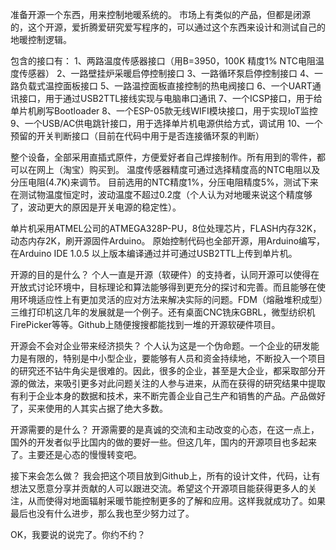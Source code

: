 准备开源一个东西，用来控制地暖系统的。
市场上有类似的产品，但都是闭源的，这个开源，爱折腾爱研究爱写程序的，可以通过这个东西来设计和测试自己的地暖控制逻辑。

包含的接口有：
1、两路温度传感器接口（用B=3950，100K 精度1% NTC电阻温度传感器）
2、一路壁挂炉采暖启停控制接口
3、一路循环泵启停控制接口
4、一路负载式温控面板接口
5、一路温控面板直接控制的热电阀接口
6、一个UART通讯接口，用于通过USB2TTL接线实现与电脑串口通讯
7、一个ICSP接口，用于给单片机刷写Bootloader
8、一个ESP-05款无线WIFI模块接口，用于实现IoT监控
9、一个USB/AC供电跳针接口，用于选择单片机电源供给方式，调试用
10、一个预留的开关判断接口（目前在代码中用于是否连接循环泵的判断）

整个设备，全部采用直插式原件，方便爱好者自己焊接制作。所有用到的零件，都可以在网上（淘宝）购买到。
温度传感器精度可通过选择精度高的NTC电阻以及分压电阻(4.7K)来调节。
目前选用的NTC精度1%，分压电阻精度5%，测试下来在测试物温度恒定时，波动温度不超过0.2度（个人认为对地暖来说这个精度够了，波动更大的原因是开关电源的稳定性）。

单片机采用ATMEL公司的ATMEGA328P-PU，8位处理芯片，FLASH内存32K，动态内存2K，刷开源固件Arduino。
原始控制代码也全部开源，用Arduino编写，在Arduino IDE 1.0.5 以上版本编译通过并可通过USB2TTL上传到单片机。

开源的目的是什么？
个人一直是开源（软硬件）的支持者，认同开源可以使得在开放式讨论环境中，目标理论和算法能够得到更充分的探讨和完善。而且能够在使用环境适应性上有更加灵活的应对方法来解决实际的问题。FDM（熔融堆积成型）三维打印机这几年的发展就是一个例子。还有桌面CNC铣床GBRL，微型纺织机FirePicker等等。Github上随便搜搜都能找到一堆的开源软硬件项目。

开源会不会对企业带来经济损失？
个人认为这是一个伪命题。一个企业的研发能力是有限的，特别是中小型企业，要能够有人员和资金持续地，不断投入一个项目的研究还不钻牛角尖是很难的。因此，很多的企业，甚至是大企业，都采取部分开源的做法，来吸引更多对此问题关注的人参与进来，从而在获得的研究结果中提取有利于企业本身的数据和技术，来不断完善企业自己生产和销售的产品。产品做好了，买来使用的人其实占据了绝大多数。

开源需要的是什么？
开源需要的是真诚的交流和主动改变的心态，在这一点上，国外的开发者似乎比国内的做的要好一些。但这几年，国内的开源项目也多起来了。主要还是心态的慢慢转变吧。

接下来会怎么做？
我会把这个项目放到Github上，所有的设计文件，代码，让有想法又愿意分享并贡献的人可以跟进交流。希望这个开源项目能获得更多人的关注，从而使得对地面辐射采暖节能控制更多的了解和应用。这样我就成功了。如果最后也没有什么进步，那么我也至少努力过了。

OK，我要说的说完了。你约不约？
